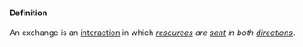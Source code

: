 #### Definition

An exchange is an [interaction](https://github.com/gcassel/Modular-Organization-Terminology/blob/master/terms/interaction.md) in which *[resources](https://github.com/gcassel/Modular-Organization-Terminology/blob/master/terms/resource.md) are [sent](https://github.com/gcassel/Modular-Organization-Terminology/blob/master/terms/send.md) in both [directions](https://github.com/gcassel/Modular-Organization-Terminology/blob/master/terms/direct.md)*.

